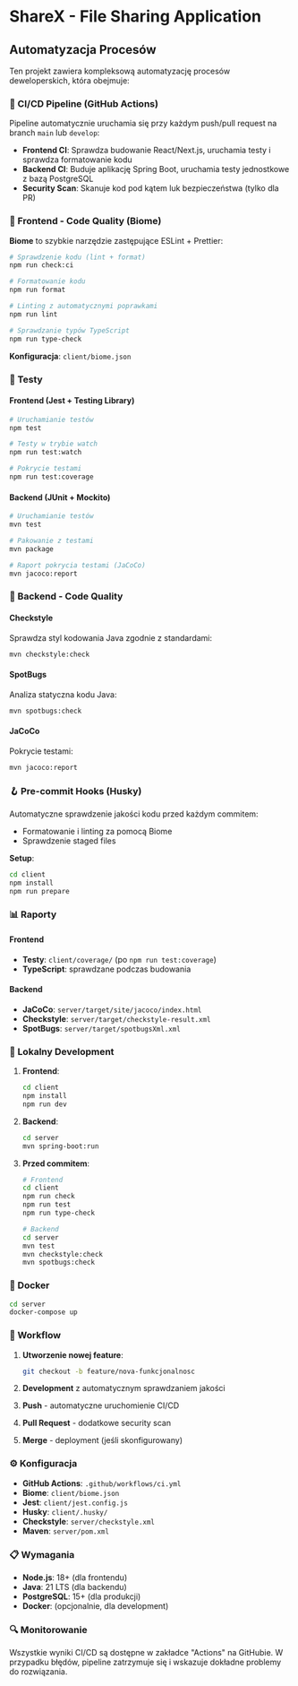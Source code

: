 # ShareX - File Sharing Application

## Automatyzacja Procesów

Ten projekt zawiera kompleksową automatyzację procesów deweloperskich, która obejmuje:

### 🔄 CI/CD Pipeline (GitHub Actions)

Pipeline automatycznie uruchamia się przy każdym push/pull request na branch `main` lub `develop`:

- **Frontend CI**: Sprawdza budowanie React/Next.js, uruchamia testy i sprawdza formatowanie kodu
- **Backend CI**: Buduje aplikację Spring Boot, uruchamia testy jednostkowe z bazą PostgreSQL
- **Security Scan**: Skanuje kod pod kątem luk bezpieczeństwa (tylko dla PR)

### 🎨 Frontend - Code Quality (Biome)

**Biome** to szybkie narzędzie zastępujące ESLint + Prettier:

```bash
# Sprawdzenie kodu (lint + format)
npm run check:ci

# Formatowanie kodu
npm run format

# Linting z automatycznymi poprawkami
npm run lint

# Sprawdzanie typów TypeScript
npm run type-check
```

**Konfiguracja**: `client/biome.json`

### 🧪 Testy

#### Frontend (Jest + Testing Library)
```bash
# Uruchamianie testów
npm test

# Testy w trybie watch
npm run test:watch

# Pokrycie testami
npm run test:coverage
```

#### Backend (JUnit + Mockito)
```bash
# Uruchamianie testów
mvn test

# Pakowanie z testami
mvn package

# Raport pokrycia testami (JaCoCo)
mvn jacoco:report
```

### 🔧 Backend - Code Quality

#### Checkstyle
Sprawdza styl kodowania Java zgodnie z standardami:
```bash
mvn checkstyle:check
```

#### SpotBugs
Analiza statyczna kodu Java:
```bash
mvn spotbugs:check
```

#### JaCoCo
Pokrycie testami:
```bash
mvn jacoco:report
```

### 🪝 Pre-commit Hooks (Husky)

Automatyczne sprawdzenie jakości kodu przed każdym commitem:

- Formatowanie i linting za pomocą Biome
- Sprawdzenie staged files

**Setup**:
```bash
cd client
npm install
npm run prepare
```

### 📊 Raporty

#### Frontend
- **Testy**: `client/coverage/` (po `npm run test:coverage`)
- **TypeScript**: sprawdzane podczas budowania

#### Backend
- **JaCoCo**: `server/target/site/jacoco/index.html`
- **Checkstyle**: `server/target/checkstyle-result.xml`
- **SpotBugs**: `server/target/spotbugsXml.xml`

### 🚀 Lokalny Development

1. **Frontend**:
   ```bash
   cd client
   npm install
   npm run dev
   ```

2. **Backend**:
   ```bash
   cd server
   mvn spring-boot:run
   ```

3. **Przed commitem**:
   ```bash
   # Frontend
   cd client
   npm run check
   npm run test
   npm run type-check
   
   # Backend
   cd server
   mvn test
   mvn checkstyle:check
   mvn spotbugs:check
   ```

### 🐳 Docker

```bash
cd server
docker-compose up
```

### 📝 Workflow

1. **Utworzenie nowej feature**:
   ```bash
   git checkout -b feature/nova-funkcjonalnosc
   ```

2. **Development** z automatycznym sprawdzaniem jakości

3. **Push** - automatyczne uruchomienie CI/CD

4. **Pull Request** - dodatkowe security scan

5. **Merge** - deployment (jeśli skonfigurowany)

### ⚙️ Konfiguracja

- **GitHub Actions**: `.github/workflows/ci.yml`
- **Biome**: `client/biome.json`
- **Jest**: `client/jest.config.js`
- **Husky**: `client/.husky/`
- **Checkstyle**: `server/checkstyle.xml`
- **Maven**: `server/pom.xml`

### 📋 Wymagania

- **Node.js**: 18+ (dla frontendu)
- **Java**: 21 LTS (dla backendu)
- **PostgreSQL**: 15+ (dla produkcji)
- **Docker**: (opcjonalnie, dla development)

### 🔍 Monitorowanie

Wszystkie wyniki CI/CD są dostępne w zakładce "Actions" na GitHubie. W przypadku błędów, pipeline zatrzymuje się i wskazuje dokładne problemy do rozwiązania. 